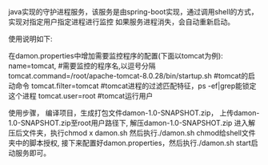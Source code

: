 java实现的守护进程服务，该服务是由spring-boot实现，通过调用shell的方式，实现对指定用户指定进程进行监控
 如果服务进程消失，会自动重新启动。
 
 使用说明如下:
 
 在damon.properties中增加需要监控程序的配置(下面以tomcat为例):
 name=tomcat,                                              #需要监控的程序名,以逗号分隔
 tomcat.command=/root/apache-tomcat-8.0.28/bin/startup.sh  #tomcat的启动命令
 tomcat.filter=tomcat                                      #tomcat进程的过滤匹配特征，ps -ef|grep能锁定这个进程
 tomcat.user=root                                          #tomcat运行用户
 
 使用步骤，
 编译项目，生成打包文件damon-1.0-SNAPSHOT.zip，
 上传damon-1.0-SNAPSHOT.zip至root用户路径下,
 解压damon-1.0-SNAPSHOT.zip 进入解压后文件夹，执行chmod x damon.sh
 然后执行./damon.sh chmod给shell文件夹中的脚本授权,
 接下来配置好damon.properties，然后执行./damon.sh start启动服务即可。
